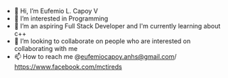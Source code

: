 - 👋 Hi, I’m Eufemio L. Capoy V
- 👀 I’m interested in Programming
- 🌱 I’m an aspiring Full Stack Developer and I'm currently learning about c++
- 💞️ I’m looking to collaborate on people who are interested on collaborating with me
- 📫 How to reach me @eufemiocapoy.anhs@gmail.com/ https://www.facebook.com/mctireds

<!---
eufcapoy/eufcapoy is a ✨ special ✨ repository because its `README.md` (this file) appears on your GitHub profile.
You can click the Preview link to take a look at your changes.
--->

